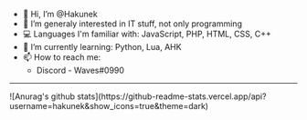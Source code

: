 - 👋 Hi, I’m @Hakunek
- 👀 I’m generaly interested in IT stuff, not only programming
- 💻 Languages I'm familiar with: JavaScript, PHP, HTML, CSS, C++
- 🌱 I’m currently learning: Python, Lua, AHK
- 📫 How to reach me:<ul>
      <li>Discord - Waves#0990</li>
</ul><hr>
![Anurag's github stats](https://github-readme-stats.vercel.app/api?username=hakunek&show_icons=true&theme=dark)
<!---
Hakunek/Hakunek is a ✨ special ✨ repository because its `README.md` (this file) appears on your GitHub profile.
You can click the Preview link to take a look at your changes.
--->
